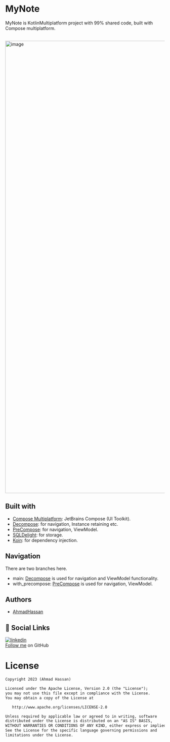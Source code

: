 # MyNote

MyNote is KotlinMultiplatform project with 99% shared code, built with Compose multiplatform. 
<br>
<br>

<img width="1426" alt="image" src="https://user-images.githubusercontent.com/63135934/228619614-9917a17d-c4cf-40dc-96e2-74156537b3e3.png">

## Built with

- [Compose Multiplatform](https://github.com/JetBrains/compose-multiplatform): JetBrains Compose (UI Toolkit).
- [Decompose](https://github.com/arkivanov/Decompose): for navigation, Instance retaining etc.
- [PreCompose](https://github.com/Tlaster/PreCompose): for navigation, ViewModel.
- [SQLDelight](https://github.com/cashapp/sqldelight): for storage.
- [Koin](https://github.com/InsertKoinIO/koin): for dependency injection.

## Navigation
There are two branches here.
- main: [Decompose](https://github.com/arkivanov/Decompose) is used for navigation and ViewModel functionality.
- with_precompose: [PreCompose](https://github.com/Tlaster/PreCompose) is used for navigation, ViewModel.

## Authors

- [AhmadHassan](https://github.com/ahmadhassan5)

## 🔗 Social Links
[![linkedin](https://img.shields.io/badge/linkedin-0A66C2?style=for-the-badge&logo=linkedin&logoColor=white)](https://www.linkedin.com/in/ahmad-hassan5/) 
<br>
[Follow me](https://github.com/ahmadhassan5) on GitHub

# License
```xml
Copyright 2023 (Ahmad Hassan)

Licensed under the Apache License, Version 2.0 (the "License");
you may not use this file except in compliance with the License.
You may obtain a copy of the License at

   http://www.apache.org/licenses/LICENSE-2.0

Unless required by applicable law or agreed to in writing, software
distributed under the License is distributed on an "AS IS" BASIS,
WITHOUT WARRANTIES OR CONDITIONS OF ANY KIND, either express or implied.
See the License for the specific language governing permissions and
limitations under the License.
```
